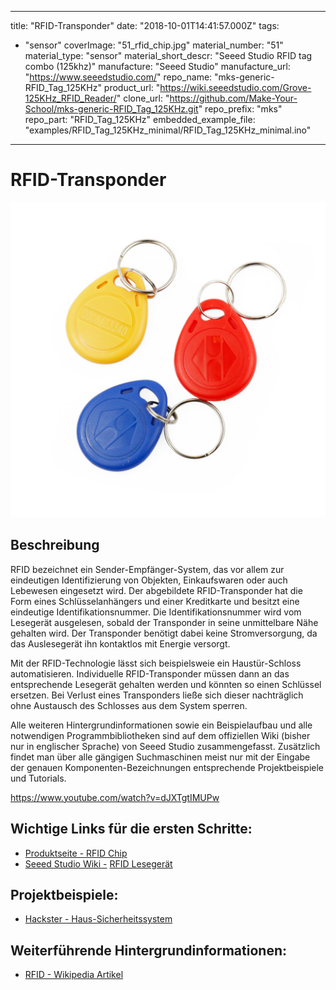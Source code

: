 
---
title: "RFID-Transponder"
date: "2018-10-01T14:41:57.000Z"
tags: 
  - "sensor"
coverImage: "51_rfid_chip.jpg"
material_number: "51"
material_type: "sensor"
material_short_descr: "Seeed Studio RFID tag combo (125khz)"
manufacture: "Seeed Studio"
manufacture_url: "https://www.seeedstudio.com/"
repo_name: "mks-generic-RFID_Tag_125KHz"
product_url: "https://wiki.seeedstudio.com/Grove-125KHz_RFID_Reader/"
clone_url: "https://github.com/Make-Your-School/mks-generic-RFID_Tag_125KHz.git"
repo_prefix: "mks"
repo_part: "RFID_Tag_125KHz"
embedded_example_file: "examples/RFID_Tag_125KHz_minimal/RFID_Tag_125KHz_minimal.ino"
---


# RFID-Transponder

![RFID-Transponder](./51_rfid_chip.jpg)

## Beschreibung
RFID bezeichnet ein Sender-Empfänger-System, das vor allem zur eindeutigen Identifizierung von Objekten, Einkaufswaren oder auch Lebewesen eingesetzt wird. Der abgebildete RFID-Transponder hat die Form eines Schlüsselanhängers und einer Kreditkarte und besitzt eine eindeutige Identifikationsnummer. Die Identifikationsnummer wird vom Lesegerät ausgelesen, sobald der Transponder in seine unmittelbare Nähe gehalten wird. Der Transponder benötigt dabei keine Stromversorgung, da das Auslesegerät ihn kontaktlos mit Energie versorgt.

Mit der RFID-Technologie lässt sich beispielsweie ein Haustür-Schloss automatisieren. Individuelle RFID-Transponder müssen dann an das entsprechende Lesegerät gehalten werden und könnten so einen Schlüssel ersetzen. Bei Verlust eines Transponders ließe sich dieser nachträglich ohne Austausch des Schlosses aus dem System sperren.

Alle weiteren Hintergrundinformationen sowie ein Beispielaufbau und alle notwendigen Programmbibliotheken sind auf dem offiziellen Wiki (bisher nur in englischer Sprache) von Seeed Studio zusammengefasst. Zusätzlich findet man über alle gängigen Suchmaschinen meist nur mit der Eingabe der genauen Komponenten-Bezeichnungen entsprechende Projektbeispiele und Tutorials.

https://www.youtube.com/watch?v=dJXTgtIMUPw


<!-- infolist -->
## Wichtige Links für die ersten Schritte:

- [Produktseite - RFID Chip](https://www.seeedstudio.com/rfid-tag-combo-125khz-5-pcs-p-700.html?cPath=19_24)
- [Seeed Studio Wiki -](http://wiki.seeedstudio.com/Grove-125KHz_RFID_Reader/) [RFID Lesegerät](http://wiki.seeedstudio.com/Grove-125KHz_RFID_Reader/)

## Projektbeispiele:

- [Hackster - Haus-Sicherheitssystem](https://www.hackster.io/ArduinoBasics/arduino-based-security-project-using-cayenne-eb379b)

## Weiterführende Hintergrundinformationen:

- [RFID - Wikipedia Artikel](https://de.wikipedia.org/wiki/RFID)

